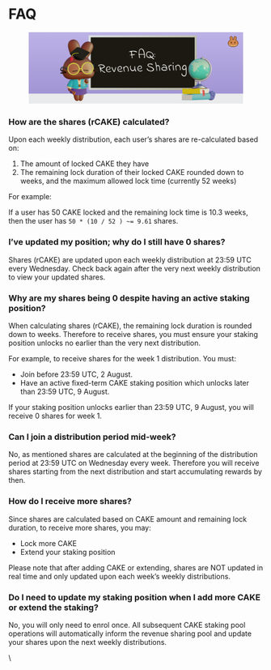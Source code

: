 # FAQ

<figure><img src="../../.gitbook/assets/faq-revenuesharing.png" alt=""><figcaption></figcaption></figure>

### How are the shares (rCAKE) calculated? <a href="#50b7c683-feb0-47f6-809f-39c1a0976bb5" id="50b7c683-feb0-47f6-809f-39c1a0976bb5"></a>

Upon each weekly distribution, each user’s shares are re-calculated based on:

1. The amount of locked CAKE they have
2. The remaining lock duration of their locked CAKE rounded down to weeks, and the maximum allowed lock time (currently 52 weeks)

For example:

If a user has 50 CAKE locked and the remaining lock time is 10.3 weeks, then the user has `50 * (10 / 52 ) ~= 9.61` shares.

### I’ve updated my position; why do I still have 0 shares? <a href="#cae64522-4729-43a2-8fa8-6bbd2567dcea" id="cae64522-4729-43a2-8fa8-6bbd2567dcea"></a>

Shares (rCAKE) are updated upon each weekly distribution at 23:59 UTC every Wednesday. Check back again after the very next weekly distribution to view your updated shares.

### Why are my shares being 0 despite having an active staking position? <a href="#9f2843b7-1a26-4248-8c3e-f5343b2de92e" id="9f2843b7-1a26-4248-8c3e-f5343b2de92e"></a>

When calculating shares (rCAKE), the remaining lock duration is rounded down to weeks. Therefore to receive shares, you must ensure your staking position unlocks no earlier than the very next distribution.

For example, to receive shares for the week 1 distribution. You must:

* Join before 23:59 UTC, 2 August.
* Have an active fixed-term CAKE staking position which unlocks later than 23:59 UTC, 9 August.

If your staking position unlocks earlier than 23:59 UTC, 9 August, you will receive 0 shares for week 1.

### Can I join a distribution period mid-week? <a href="#db254eef-09b7-41d7-bb56-310c77ce976b" id="db254eef-09b7-41d7-bb56-310c77ce976b"></a>

No, as mentioned shares are calculated at the beginning of the distribution period at 23:59 UTC on Wednesday every week. Therefore you will receive shares starting from the next distribution and start accumulating rewards by then.

### How do I receive more shares? <a href="#db254eef-09b7-41d7-bb56-310c77ce976b" id="db254eef-09b7-41d7-bb56-310c77ce976b"></a>

Since shares are calculated based on CAKE amount and remaining lock duration, to receive more shares, you may:

* Lock more CAKE
* Extend your staking position

Please note that after adding CAKE or extending, shares are NOT updated in real time and only updated upon each week’s weekly distributions.

### Do I need to update my staking position when I add more CAKE or extend the staking? <a href="#71d1d397-ac1c-454b-abd9-15492860f05c" id="71d1d397-ac1c-454b-abd9-15492860f05c"></a>

No, you will only need to enrol once. All subsequent CAKE staking pool operations will automatically inform the revenue sharing pool and update your shares upon the next weekly distributions.

\
